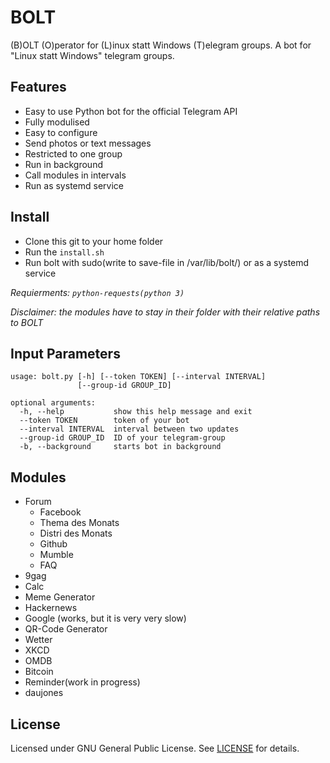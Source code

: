 # BOLT
(B)OLT (O)perator for (L)inux statt Windows (T)elegram groups. A bot for "Linux statt Windows" telegram groups.


Features
--------

- Easy to use Python bot for the official Telegram API
- Fully modulised
- Easy to configure
- Send photos or text messages
- Restricted to one group
- Run in background
- Call modules in intervals
- Run as systemd service


Install
-------

- Clone this git to your home folder
- Run the `install.sh`
- Run bolt with sudo(write to save-file in /var/lib/bolt/) or as a systemd service

*Requierments: `python-requests(python 3)`*

*Disclaimer: the modules have to stay in their folder with their relative paths to BOLT*


Input Parameters
----------------

```
usage: bolt.py [-h] [--token TOKEN] [--interval INTERVAL]
               [--group-id GROUP_ID]

optional arguments:
  -h, --help           show this help message and exit
  --token TOKEN        token of your bot
  --interval INTERVAL  interval between two updates
  --group-id GROUP_ID  ID of your telegram-group
  -b, --background     starts bot in background
```


Modules
-------

- Forum
    - Facebook
    - Thema des Monats
    - Distri des Monats
    - Github
    - Mumble
    - FAQ
- 9gag
- Calc
- Meme Generator
- Hackernews
- Google (works, but it is very very slow)
- QR-Code Generator
- Wetter
- XKCD
- OMDB
- Bitcoin
- Reminder(work in progress)
- daujones


License
-------

Licensed under GNU General Public License.
See [LICENSE](./LICENSE) for details.
